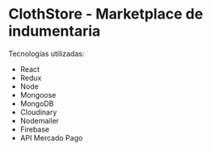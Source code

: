 # ClothStore - Marketplace de indumentaria

Tecnologías utilizadas:
- React
- Redux
- Node
- Mongoose
- MongoDB
- Cloudinary
- Nodemailer
- Firebase
- API Mercado Pago

